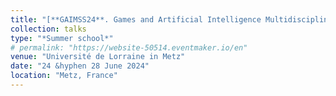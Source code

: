 ```yaml
---
title: "[**GAIMSS24**. Games and Artificial Intelligence Multidisciplinary Summer School 2024](https://sites.google.com/view/gaimss24/home)"
collection: talks
type: "*Summer school*"
# permalink: "https://website-50514.eventmaker.io/en"
venue: "Université de Lorraine in Metz"
date: "24 &hyphen 28 June 2024"
location: "Metz, France"
---
```

